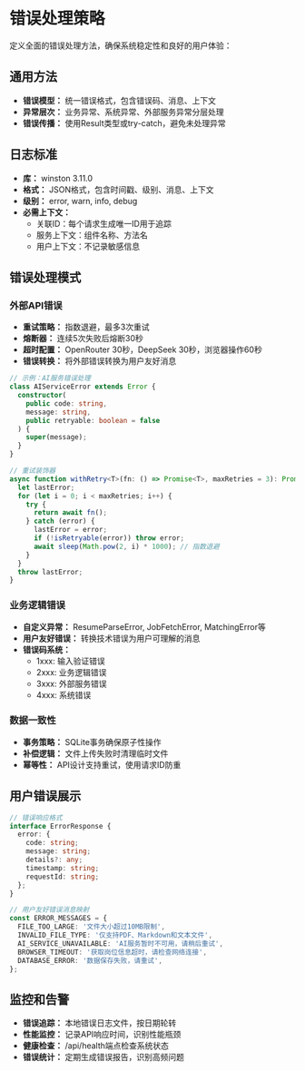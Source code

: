 # 错误处理策略

定义全面的错误处理方法，确保系统稳定性和良好的用户体验：

## 通用方法

- **错误模型：** 统一错误格式，包含错误码、消息、上下文
- **异常层次：** 业务异常、系统异常、外部服务异常分层处理
- **错误传播：** 使用Result类型或try-catch，避免未处理异常

## 日志标准

- **库：** winston 3.11.0
- **格式：** JSON格式，包含时间戳、级别、消息、上下文
- **级别：** error, warn, info, debug
- **必需上下文：**
  - 关联ID：每个请求生成唯一ID用于追踪
  - 服务上下文：组件名称、方法名
  - 用户上下文：不记录敏感信息

## 错误处理模式

### 外部API错误

- **重试策略：** 指数退避，最多3次重试
- **熔断器：** 连续5次失败后熔断30秒
- **超时配置：** OpenRouter 30秒，DeepSeek 30秒，浏览器操作60秒
- **错误转换：** 将外部错误转换为用户友好消息

```typescript
// 示例：AI服务错误处理
class AIServiceError extends Error {
  constructor(
    public code: string,
    message: string,
    public retryable: boolean = false
  ) {
    super(message);
  }
}

// 重试装饰器
async function withRetry<T>(fn: () => Promise<T>, maxRetries = 3): Promise<T> {
  let lastError;
  for (let i = 0; i < maxRetries; i++) {
    try {
      return await fn();
    } catch (error) {
      lastError = error;
      if (!isRetryable(error)) throw error;
      await sleep(Math.pow(2, i) * 1000); // 指数退避
    }
  }
  throw lastError;
}
```

### 业务逻辑错误

- **自定义异常：** ResumeParseError, JobFetchError, MatchingError等
- **用户友好错误：** 转换技术错误为用户可理解的消息
- **错误码系统：**
  - 1xxx: 输入验证错误
  - 2xxx: 业务逻辑错误
  - 3xxx: 外部服务错误
  - 4xxx: 系统错误

### 数据一致性

- **事务策略：** SQLite事务确保原子性操作
- **补偿逻辑：** 文件上传失败时清理临时文件
- **幂等性：** API设计支持重试，使用请求ID防重

## 用户错误展示

```typescript
// 错误响应格式
interface ErrorResponse {
  error: {
    code: string;
    message: string;
    details?: any;
    timestamp: string;
    requestId: string;
  };
}

// 用户友好错误消息映射
const ERROR_MESSAGES = {
  FILE_TOO_LARGE: '文件大小超过10MB限制',
  INVALID_FILE_TYPE: '仅支持PDF、Markdown和文本文件',
  AI_SERVICE_UNAVAILABLE: 'AI服务暂时不可用，请稍后重试',
  BROWSER_TIMEOUT: '获取岗位信息超时，请检查网络连接',
  DATABASE_ERROR: '数据保存失败，请重试',
};
```

## 监控和告警

- **错误追踪：** 本地错误日志文件，按日期轮转
- **性能监控：** 记录API响应时间，识别性能瓶颈
- **健康检查：** /api/health端点检查系统状态
- **错误统计：** 定期生成错误报告，识别高频问题
